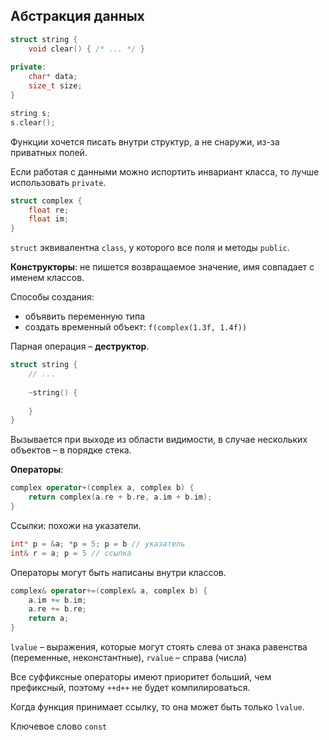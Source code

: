## Абстракция данных

```cpp
struct string {
    void clear() { /* ... */ }
    
private:
    char* data;
    size_t size;
}

string s;
s.clear();
```

Функции хочется писать внутри структур, а не снаружи, из-за приватных полей.

Если работая с данными можно испортить инвариант класса, то лучше использовать `private`.

```cpp
struct complex {
    float re;
    float im;
}
```

`struct` эквивалентна `class`, у которого все поля и методы `public`.

**Конструкторы**: не пишется возвращаемое значение, имя совпадает с именем классов.

Способы создания:
* объявить переменную типа
* создать временный объект: `f(complex(1.3f, 1.4f))`

Парная операция – **деструктор**.
```cpp
struct string {
    // ...
    
    ~string() {
        
    }
}
```

Вызывается при выходе из области видимости, в случае нескольких объектов – в порядке стека.

**Операторы**:

```cpp
complex operator+(complex a, complex b) {
    return complex(a.re + b.re, a.im + b.im);
}
```

Ссылки: похожи на указатели.
```cpp
int* p = &a; *p = 5; p = b // указатель
int& r = a; p = 5 // ссылка
```

Операторы могут быть написаны внутри классов.

```cpp
complex& operator+=(complex& a, complex b) {
    a.im += b.im;
    a.re += b.re;
    return a;
}
```

`lvalue` – выражения, которые могут стоять слева от знака равенства (переменные, неконстантные),
`rvalue` – справа (числа)

Все суффиксные операторы имеют приоритет больший, чем префиксный, поэтому `++d++` не будет компилироваться.

Когда функция принимает ссылку, то она может быть только `lvalue`.

Ключевое слово `const`